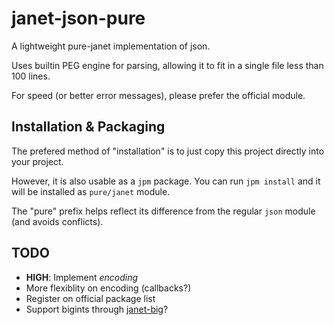 janet-json-pure
===============
A lightweight pure-janet implementation of json.

Uses builtin PEG engine for parsing, allowing it to fit in a single file less than 100 lines.

For speed (or better error messages), please prefer the official module.

## Installation & Packaging
The prefered method of "installation" is to just copy this project
directly into your project.

However, it is also usable as a `jpm` package.
You can run `jpm install` and it will be installed as `pure/janet` module.

The "pure" prefix helps reflect its difference from the regular `json` module (and avoids conflicts).

## TODO
- **HIGH**: Implement *encoding*
- More flexiblity on encoding (callbacks?)
- Register on official package list
- Support bigints through [janet-big](https://github.com/andrewchambers/janet-big)?
